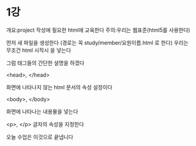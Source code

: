 <h1>1강</h1>

개요:project 작성에 필요한 html에 교육한다
주의:우리는 웹표준(html5를 사용한다)

먼저 새 파일을 생성한다
(경로는 꼭 study/member/요원이름.html 로 한다)
우리는 무조건 html 시작시 <!docytpe html>을 넣는다

그럼 태그들의 간단한 설명을 하겠다

&lt;head>, &lt;/head&gt;

화면에 나타나지 않는 html 문서의 속성 설정이다

&lt;body>, &lt;/body&gt;

화면에 나타나는 내용물을 넣는다

&lt;p>, &lt;/p&gt;
글자의 속성을 지정한다

오늘 수업은 이것으로 끝냅니다
